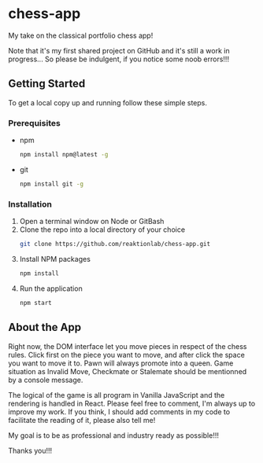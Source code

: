 # chess-app
My take on the classical portfolio chess app!

Note that it's my first shared project on GitHub and it's still a work in progress...
So please be indulgent, if you notice some noob errors!!!

## Getting Started

To get a local copy up and running follow these simple steps.

### Prerequisites

* npm
  ```sh
  npm install npm@latest -g
  ```

* git
  ```sh
  npm install git -g
  ```

### Installation

1. Open a terminal window on Node or GitBash 
2. Clone the repo into a local directory of your choice
   ```sh
   git clone https://github.com/reaktionlab/chess-app.git
   ```
3. Install NPM packages
   ```sh
   npm install
   ```
4. Run the application
   ```sh
   npm start
   ```

## About the App

Right now, the DOM interface let you move pieces in respect of the chess rules.
Click first on the piece you want to move, and after click the space you want to move it to.
Pawn will always promote into a queen. 
Game situation as Invalid Move, Checkmate or Stalemate should be mentionned by a console message.

The logical of the game is all program in Vanilla JavaScript and the rendering is handled in React.
Please feel free to comment, I'm always up to improve my work. 
If you think, I should add comments in my code to facilitate the reading of it, please also tell me!

My goal is to be as professional and industry ready as possible!!!

Thanks you!!!

